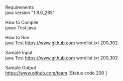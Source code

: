 Requirements <br />
    java version "1.8.0_265"

How to Compile <br />
    javac Test.java 
    
How to Run <br />
    java Test https://www.github.com wordlist.txt 200,302 

Sample Input <br />
    java Test https://www.github.com wordlist.txt 200,302

Sample Output <br />
    https://www.github.com/team [Status code 200 ]




